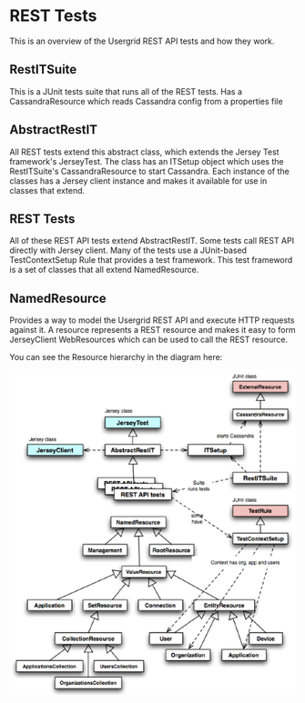 REST Tests
===
This is an overview of the Usergrid REST API tests and how they work.

RestITSuite
---
This is a JUnit tests suite that runs all of the REST tests. 
Has a CassandraResource which reads Cassandra config from a properties file

AbstractRestIT
---
All REST tests extend this abstract class, which extends the Jersey Test framework's JerseyTest. 
The class has an ITSetup object which uses the RestITSuite's CassandraResource to start Cassandra.
Each instance of the classes has a Jersey client instance and makes it available for use in classes that extend.

REST Tests
---
All of these REST API tests extend AbstractRestIT.
Some tests call REST API directly with Jersey client.
Many of the tests use a JUnit-based TestContextSetup Rule that provides a test framework.
This test frameword is a set of classes that all extend NamedResource.

NamedResource
---
Provides a way to model the Usergrid REST API and execute HTTP requests against it.
A resource represents a REST resource and makes it easy to form JerseyClient WebResources
which can be used to call the REST resource.

You can see the Resource hierarchy in the diagram here:

![Diagram of Usergrid REST Test classes](class-diagram.png)




